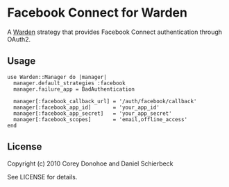 Facebook Connect for Warden
===========================

A [Warden](http://github.com/hassox/warden) strategy that provides Facebook
Connect authentication through OAuth2.


Usage
-----

    use Warden::Manager do |manager|
      manager.default_strategies :facebook
      manager.failure_app = BadAuthentication

      manager[:facebook_callback_url] = '/auth/facebook/callback'
      manager[:facebook_app_id]       = 'your_app_id'
      manager[:facebook_app_secret]   = 'your_app_secret'
      manager[:facebook_scopes]       = 'email,offline_access'
    end


License
-------

Copyright (c) 2010 Corey Donohoe and Daniel Schierbeck

See LICENSE for details.
